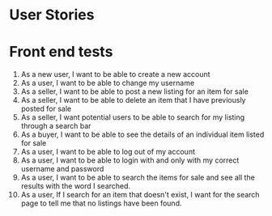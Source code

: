# User Stories

# Front end tests
1. As a new user, I want to be able to create a new account
2. As a user, I want to be able to change my username
3. As a seller, I want to be able to post a new listing for an item for sale
4. As a seller, I want to be able to delete an item that I have previously posted for sale
5. As a seller, I want potential users to be able to search for my listing through a search bar
5. As a buyer, I want to be able to see the details of an individual item listed for sale
6. As a user, I want to be able to log out of my account
7. As a user, I want to be able to login with and only with my correct username and password
8. As a user, I want to be able to search the items for sale and see all the results with the word I searched.
9. As a user, If I search for an item that doesn't exist, I want for the search page to tell me that no listings have been found.  
